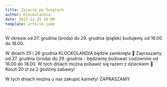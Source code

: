```yaml
---
title: Zajęcia po Świętach
author: Klockolandia
date: 2017-12-25 19:00
template: article.jade
---
```


W okresie od 27. grudnia (środa) do 29. grudnia (piątek) budujemy od 16.00 do 18.00.

<span class="more"></span>

W dniach 25 i 26 grudnia KLOCKOLANDIA będzie zamknięta 🙂
Zapraszamy od 27. grudnia (środa) do 29. grudnia - będziemy budować codziennie od 16.00 do 18.00. W tych dniach można pobawić się razem z dzieckiem 🙂
Koszt 20 zł za 2 godziny zabawy!

W tych dniach można u nas zakupić karnety!
ZAPRASZAMY